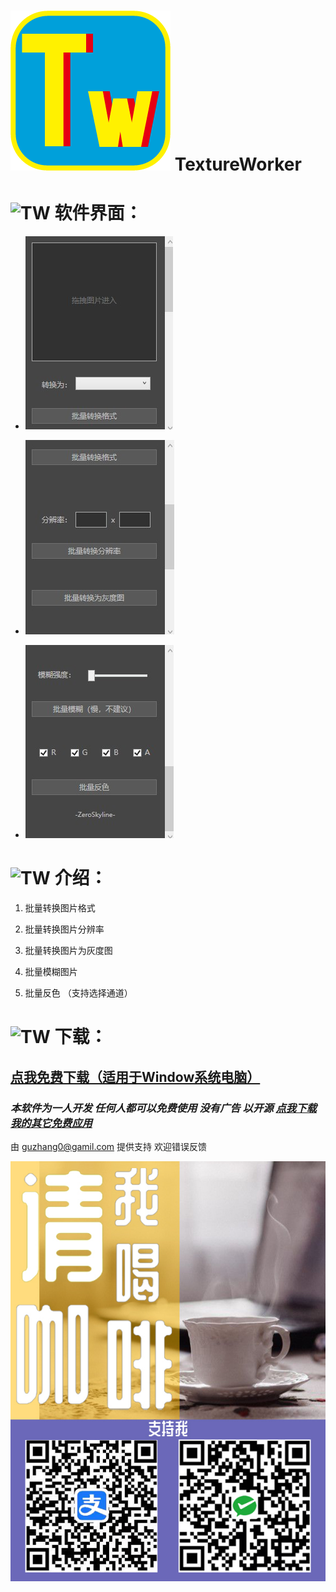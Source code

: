 # ![TW](icon.png) TextureWorker


# ![TW](icon.ico) 软件界面：
  - ![TextureWorker](1.jpg)

  - ![TextureWorker](2.jpg)

  - ![TextureWorker](3.jpg)

# ![TW](icon.ico) 介绍：

  1. 批量转换图片格式

  2. 批量转换图片分辨率

  3. 批量转换图片为灰度图

  5. 批量模糊图片

  6. 批量反色 （支持选择通道）

# ![TW](icon.ico) 下载：

## [点我免费下载（适用于Window系统电脑）](https://github.com/PMZeroSkyline/WPF_TextureWorker/raw/main/TextureWorker/TextureWorker/bin/Release/TextureWorker.exe)

### *本软件为一人开发 任何人都可以免费使用 没有广告 以开源 [点我下载我的其它免费应用](https://pmzeroskyline.github.io/FreeApps/)*

由 [guzhang0@gamil.com](https://github.com/PMZeroSkyline) 提供支持 欢迎错误反馈

![请我喝杯咖啡](4.jpg)
